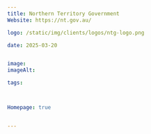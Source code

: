 ```yaml
---
title: Northern Territory Government
Website: https://nt.gov.au/

logo: /static/img/clients/logos/ntg-logo.png

date: 2025-03-20


image: 
imageAlt: 

tags:



Homepage: true


---
```




